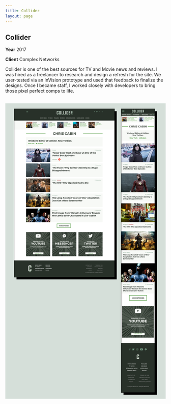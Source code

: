 ```yaml
---
title: Collider
layout: page
---
```


<div class="container-float">
  <h2>Collider</h2>
  <p><strong>Year</strong> 2017</p>
  <p><strong>Client</strong> Complex Networks</p>
  <p>Collider is one of the best sources for TV and Movie news and reviews. I was hired as a freelancer to research and design a refresh for the site. We user-tested via an InVision prototype and used that feedback to finalize the designs. Once I became staff, I worked closely with developers to bring those pixel perfect comps to life.</p>
</div>
<div class="container-float">
  <img src="/assets/project/collider-1.png" alt="">
  <img src="/assets/project/collider-2.png" alt="">
</div>
